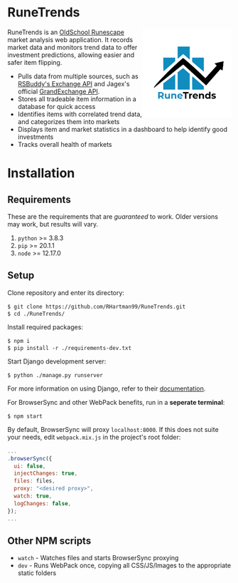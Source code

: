 # RuneTrends

<img src="https://github.com/RHartman99/RuneTrends/blob/master/src/images/RuneTrends_Dark.png?raw=true" align="right"
     alt="Size Limit logo by Anton Lovchikov" width="200">
RuneTrends is an [OldSchool Runescape](https://oldschool.runescape.com/) market analysis web application. It records market data and monitors trend data to offer investment predictions, allowing easier and safer item flipping.

- Pulls data from multiple sources, such as [RSBuddy's Exchange API](https://rsbuddy.com/exchange) and Jagex's official [GrandExchange API](https://secure.runescape.com/m=itemdb_oldschool/).
- Stores all tradeable item information in a database for quick access
- Identifies items with correlated trend data, and categorizes them into markets
- Displays item and market statistics in a dashboard to help identify good investments
- Tracks overall health of markets

# Installation

## Requirements

These are the requirements that are _guaranteed_ to work. Older versions may work, but results will vary.

1. `python` >= 3.8.3
2. `pip` >= 20.1.1
3. `node` >= 12.17.0

## Setup

Clone repository and enter its directory:

```console
$ git clone https://github.com/RHartman99/RuneTrends.git
$ cd ./RuneTrends/
```

Install required packages:

```console
$ npm i
$ pip install -r ./requirements-dev.txt
```

Start Django development server:

```console
$ python ./manage.py runserver
```

For more information on using Django, refer to their [documentation](https://www.djangoproject.com/start/).

For BrowserSync and other WebPack benefits, run in a **seperate terminal**:

```console
$ npm start
```

By default, BrowserSync will proxy `localhost:8000`. If this does not suite your needs, edit `webpack.mix.js` in the project's root folder:

```javascript
...
.browserSync({
  ui: false,
  injectChanges: true,
  files: files,
  proxy: "<desired proxy>",
  watch: true,
  logChanges: false,
});
...
```

## Other NPM scripts

- `watch` - Watches files and starts BrowserSync proxying
- `dev` - Runs WebPack once, copying all CSS/JS/Images to the appropriate static folders
